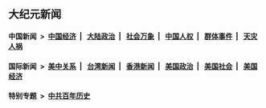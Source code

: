 ## 大纪元新闻

#### 中国新闻 &nbsp;>&nbsp; [中国经济](indexes/ncid283/README.md?07051645) &nbsp;| &nbsp; [大陆政治](indexes/ncid277/README.md?07051645) &nbsp;| &nbsp; [社会万象](indexes/ncid282/README.md?07051645) &nbsp;| &nbsp; [中国人权](indexes/ncid278/README.md?07051645) &nbsp;| &nbsp; [群体事件](indexes/ncid279/README.md?07051645) &nbsp;| &nbsp; [天灾人祸](indexes/ncid280/README.md?07051645)

#### 国际新闻 &nbsp;>&nbsp; [美中关系](indexes/nf1412576/README.md?07051645) &nbsp;| &nbsp; [台湾新闻](indexes/ncid1349361/README.md?07051645) &nbsp;| &nbsp; [香港新闻](indexes/ncid1349362/README.md?07051645) &nbsp;| &nbsp; [美国政治](indexes/ncid1078159/README.md?07051645) &nbsp;| &nbsp; [美国社会](indexes/ncid1078160/README.md?07051645) &nbsp;| &nbsp; [美国经济](indexes/ncid1078158/README.md?07051645)

#### 特别专题 &nbsp;>&nbsp; [中共百年历史](https://github.com/easy2view/epoch-special/blob/master/README.md?07051645)  
